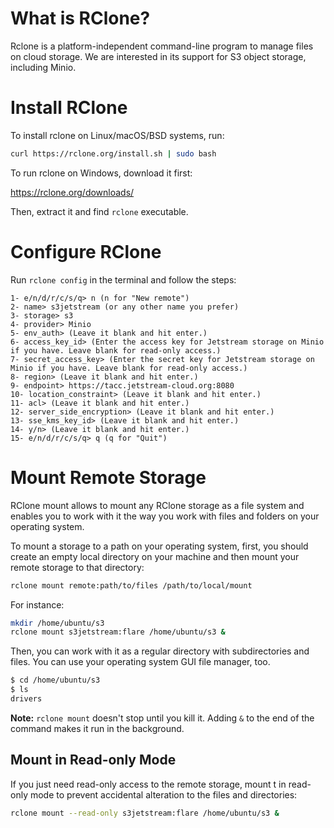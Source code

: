# What is RClone?

Rclone is a platform-independent command-line program to manage files on cloud storage. We are interested in its support for S3 object storage, including Minio.

# Install RClone

To install rclone on Linux/macOS/BSD systems, run:

```bash
curl https://rclone.org/install.sh | sudo bash
```

To run rclone on Windows, download it first:

https://rclone.org/downloads/

Then, extract it and find `rclone` executable.

# Configure RClone

Run `rclone config` in the terminal and follow the steps:

```
1- e/n/d/r/c/s/q> n (n for "New remote")
2- name> s3jetstream (or any other name you prefer)
3- storage> s3
4- provider> Minio
5- env_auth> (Leave it blank and hit enter.)
6- access_key_id> (Enter the access key for Jetstream storage on Minio if you have. Leave blank for read-only access.)
7- secret_access_key> (Enter the secret key for Jetstream storage on Minio if you have. Leave blank for read-only access.)
8- region> (Leave it blank and hit enter.)
9- endpoint> https://tacc.jetstream-cloud.org:8080
10- location_constraint> (Leave it blank and hit enter.)
11- acl> (Leave it blank and hit enter.)
12- server_side_encryption> (Leave it blank and hit enter.)
13- sse_kms_key_id> (Leave it blank and hit enter.)
14- y/n> (Leave it blank and hit enter.)
15- e/n/d/r/c/s/q> q (q for "Quit")
```


# Mount Remote Storage

RClone mount allows to mount any RClone storage as a file system and enables you to work with it the way you work with files and folders on your operating system.

To mount a storage to a path on your operating system, first, you should create an empty local directory on your machine and then mount your remote storage to that directory:

```bash
rclone mount remote:path/to/files /path/to/local/mount
```

For instance:

```bash
mkdir /home/ubuntu/s3
rclone mount s3jetstream:flare /home/ubuntu/s3 &
```

Then, you can work with it as a regular directory with subdirectories and files. You can use your operating system GUI file manager, too.

```bash
$ cd /home/ubuntu/s3
$ ls
drivers
```

**Note:** `rclone mount` doesn't stop until you kill it. Adding `&` to the end of the command makes it run in the background.

## Mount in Read-only Mode

If you just need read-only access to the remote storage, mount t in read-only mode to prevent accidental alteration to the files and directories:

```bash
rclone mount --read-only s3jetstream:flare /home/ubuntu/s3 &
```